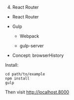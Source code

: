 4. React Router

 - React Router

 - Gulp

 	- Webpack

 	- gulp-server

 - Concept: browserHistory

Install:

	cd path/to/example
	npm install
	gulp

Then visit http://localhost.8000